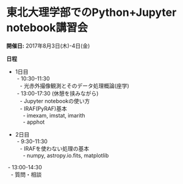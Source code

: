 # 東北大理学部でのPython+Jupyter notebook講習会

**開催日:**
2017年8月3日(木)-4日(金)

**日程**
- 1日目  
  - 10:30-11:30  
    - 光赤外撮像観測とそのデータ処理概論(座学)  
  - 13:00-17:30 (休憩を挟みながら)  
    - Jupyter notebookの使い方  
    - IRAF(PyRAF)基本  
      - imexam, imstat, imarith  
      - apphot  

- 2日目  
  - 9:30-11:30  
    - IRAFを使わない処理の基本  
      - numpy, astropy.io.fits, matplotlib  

  - 13:00-14:30  
    - 質問・相談  




